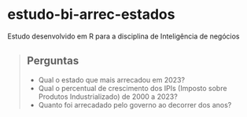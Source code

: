 # estudo-bi-arrec-estados

Estudo desenvolvido em R para a disciplina de Inteligência de negócios

> ## Perguntas
>
> -   Qual o estado que mais arrecadou em 2023?
> -   Qual o percentual de crescimento dos IPIs (Imposto sobre Produtos Industrializado) de 2000 a 2023?
> -   Quanto foi arrecadado pelo governo ao decorrer dos anos?
